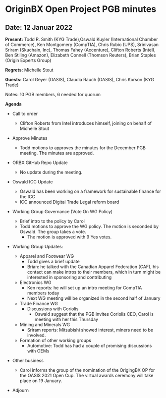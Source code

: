# OriginBX Open Project PGB minutes 

## Date: 12 Januar 2022

**Present:** Todd R. Smith (KYG Trade),Oswald Kuyler (International Chamber of Commerce), Ken Montgomery (CompTIA), Chris Rubio (UPS), Srinivasan Sriram (Skuchain, Inc), Thomas Fahey (Accenture), Clifton Roberts (Intel), Ben Stiling (Amazon), Elizabeth Connell (Thomson Reuters), Brian Staples (Origin Experts Group)

**Regrets:** Michelle Stout

**Guests:** Carol Geyer (OASIS), Claudia Rauch (OASIS), Chris Korson (KYG Trade)

Notes: 10 PGB members, 6 needed for quorum

**Agenda**
* Call to order
  * Clifton Roberts from Intel introduces himself, joining on behalf of Michelle Stout
  
* Approve Minutes 
  * Todd motions to approves the minutes for the December PGB meeting. The minutes are approved.

* ORBX GitHub Repo Update
  * No update during the meeting.

* Oswald ICC Update
  * Oswald has been working on a framework for sustainable finance for the ICC
  * ICC announced Digital Trade Legal reform board

* Working Group Governance (Vote On WG Policy)
  * Brief intro to the policy by Carol
  * Todd motions to approve the WG policy. The motion is seconded by Oswald. The group takes a vote. 
    * The motion is approved with 9 Yes votes.

* Working Group Updates:
  * Apparel and Footwear WG
    * Todd gives a brief update
    * Brian: he talked with the Canadian Apparel Federation (CAF), his contact can make intros to their members, which in turn might be interested in sponsoring and contributing
  * Electronics WG
    * Ken reports: he will set up an intro meeting for CompTIA members today
    * Next WG meeting will be organized in the second half of January
  * Trade Finance WG
    * Discussions with Coriolis
      * Oswald suggest that the PGB invites Coriolis CEO, Carol is meeting with her this Thursday
  * Mining and Minerals WG
    * Sriram reports: Mitsubishi showed interest, miners need to be involved. 
  * Formation of other working groups
    * Automotive: Todd has had a couple of promising discussions with OEMs

* Other business
  * Carol informs the group of the nomination of the OrigingBX OP for the OASIS 2021 Open Cup. The virtual awards ceremony will take place on 19 January.
  
* Adjourn

